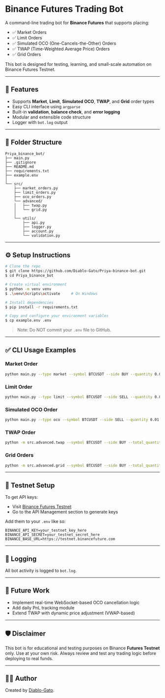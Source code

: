 # Binance Futures Trading Bot

A command-line trading bot for **Binance Futures** that supports placing:
- ✅ Market Orders
- ✅ Limit Orders
- ✅ Simulated OCO (One-Cancels-the-Other) Orders
- ✅ TWAP (Time-Weighted Average Price) Orders
- ✅ Grid Orders

This bot is designed for testing, learning, and small-scale automation on Binance Futures Testnet.

---

## 🚀 Features

- Supports **Market**, **Limit**, **Simulated OCO**, **TWAP**, and **Grid** order types
- Easy CLI interface using `argparse`
- Built-in **validation**, **balance check**, and **error logging**
- Modular and extensible code structure
- Logger with `bot.log` output

---

## 📁 Folder Structure

```
Priya_binance_bot/
├── main.py
├── .gitignore
├── README.md
├── requirements.txt
├── example.env
│
└── src/
    ├── market_orders.py
    ├── limit_orders.py
    ├── oco_orders.py
    └── advanced/
    │   ├── twap.py
    │   └── grid.py
    │
    └── utils/
        ├── api.py
        ├── logger.py
        ├── account.py
        └── validation.py
```

---

## ⚙️ Setup Instructions

```bash
# Clone the repo
$ git clone https://github.com/Diablo-Gato/Priya-binance-bot.git
$ cd Priya_binance_bot

# Create virtual environment
$ python -m venv venv
$ .\venv\Scripts\activate     # On Windows

# Install dependencies
$ pip install -r requirements.txt

# Copy and configure your environment variables
$ cp example.env .env
```

> Note: Do NOT commit your `.env` file to GitHub.

---

## ✅ CLI Usage Examples

### Market Order
```bash
python main.py --type market --symbol BTCUSDT --side BUY --quantity 0.01
```

### Limit Order
```bash
python main.py --type limit --symbol BTCUSDT --side SELL --quantity 0.01 --price 69000
```

### Simulated OCO Order
```bash
python main.py --type oco --symbol BTCUSDT --side SELL --quantity 0.01 --tp 71000 --stop 68000 --sl 67900
```

### TWAP Order
```bash
python -m src.advanced.twap --symbol BTCUSDT --side BUY --total_quantity 0.03 --num_slices 3 --interval 5 --type MARKET
```

### Grid Orders
```bash
python -m src.advanced.grid --symbol BTCUSDT --side BUY --total_quantity 0.05 --lower_price 67000 --upper_price 69000 --grid_count 5
```

---

## 🧠 Testnet Setup

To get API keys:
- Visit [Binance Futures Testnet](https://testnet.binancefuture.com/)
- Go to the API Management section to generate keys

Add them to your `.env` like so:
```
BINANCE_API_KEY=your_testnet_key_here
BINANCE_API_SECRET=your_testnet_secret_here
BINANCE_BASE_URL=https://testnet.binancefuture.com
```

---

## 📜 Logging

All bot activity is logged to `bot.log`.

---

## 🧪 Future Work

- Implement real-time WebSocket-based OCO cancellation logic
- Add daily PnL tracking module
- Extend TWAP with dynamic price adjustment (VWAP-based)

---

## 🛡️ Disclaimer

This bot is for educational and testing purposes on Binance **Futures Testnet** only. Use at your own risk. Always review and test any trading logic before deploying to real funds.

---

## 👩‍💻 Author

Created by [Diablo-Gato](https://github.com/Diablo-Gato).
